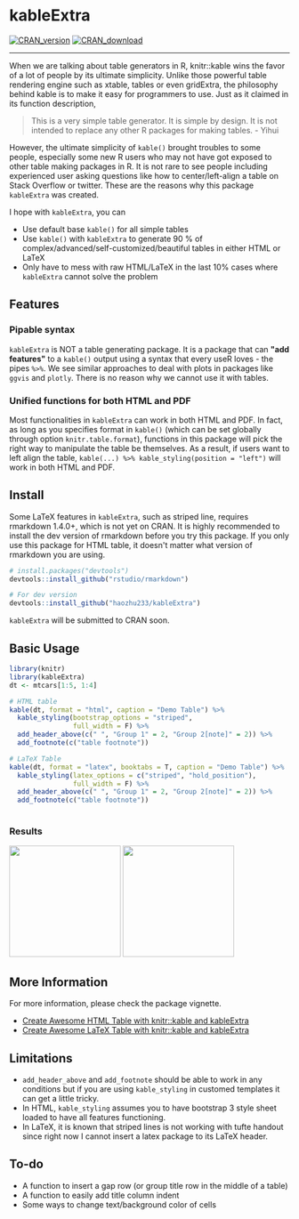 # kableExtra
[![CRAN_version](http://www.r-pkg.org/badges/version/kableExtra)](http://cran.r-project.org/package=kableExtra)
[![CRAN_download](http://cranlogs.r-pkg.org/badges/kableExtra)](http://cran.r-project.org/package=kableExtra)

***
When we are talking about table generators in R, knitr::kable wins the favor of a lot of people by its ultimate simplicity. Unlike those powerful table rendering engine such as xtable, tables or even gridExtra, the philosophy behind kable is to make it easy for programmers to use. Just as it claimed in its function description, 

> This is a very simple table generator. It is simple by design. It is not intended to replace any other R packages for making tables. - Yihui

However, the ultimate simplicity of `kable()` brought troubles to some people, especially some new R users who may not have got exposed to other table making packages in R. It is not rare to see people including experienced user asking questions like how to center/left-align a table on Stack Overflow or twitter. These are the reasons why this package `kableExtra` was created. 

I hope with `kableExtra`, you can

- Use default base `kable()` for all simple tables
- Use `kable()` with `kableExtra` to generate 90 % of complex/advanced/self-customized/beautiful tables in either HTML or LaTeX
- Only have to mess with raw HTML/LaTeX in the last 10% cases where `kableExtra` cannot solve the problem

## Features
### Pipable syntax
`kableExtra` is NOT a table generating package. It is a package that can **"add features"** to a `kable()` output using a syntax that every useR loves - the pipes `%>%`. We see similar approaches to deal with plots in packages like `ggvis` and `plotly`. There is no reason why we cannot use it with tables. 

### Unified functions for both HTML and PDF
Most functionalities in `kableExtra` can work in both HTML and PDF. In fact, as long as you specifies format in `kable()` (which can be set globally through option `knitr.table.format`), functions in this package will pick the right way to manipulate the table be themselves. As a result, if users want to left align the table, `kable(...) %>% kable_styling(position = "left")` will work in both HTML and PDF. 

## Install
Some LaTeX features in `kableExtra`, such as striped line, requires rmarkdown 1.4.0+, which is not yet on CRAN. It is highly recommended to install the dev version of rmarkdown before you try this package. If you only use this package for HTML table, it doesn't matter what version of rmarkdown you are using.
```r
# install.packages("devtools")
devtools::install_github("rstudio/rmarkdown")

# For dev version
devtools::install_github("haozhu233/kableExtra")
```
`kableExtra` will be submitted to CRAN soon. 

## Basic Usage
```r
library(knitr)
library(kableExtra)
dt <- mtcars[1:5, 1:4]

# HTML table
kable(dt, format = "html", caption = "Demo Table") %>%
  kable_styling(bootstrap_options = "striped", 
                full_width = F) %>%
  add_header_above(c(" ", "Group 1" = 2, "Group 2[note]" = 2)) %>%
  add_footnote(c("table footnote"))

# LaTeX Table
kable(dt, format = "latex", booktabs = T, caption = "Demo Table") %>%
  kable_styling(latex_options = c("striped", "hold_position"), 
                full_width = F) %>%
  add_header_above(c(" ", "Group 1" = 2, "Group 2[note]" = 2)) %>%
  add_footnote(c("table footnote"))
  
```
### Results
<img src="http://i.imgur.com/kHFBF3Hm.png" style="height: 200px;"/>
<img src="http://i.imgur.com/q46hzORm.png" style="height: 200px;"/>

## More Information
For more information, please check the package vignette.

- [Create Awesome HTML Table with knitr::kable and kableExtra](http://haozhu233.github.io/kableExtra/awesome_table_in_html.html)
- [Create Awesome LaTeX Table with knitr::kable and kableExtra](http://haozhu233.github.io/kableExtra/awesome_table_in_pdf.pdf)

## Limitations
- `add_header_above` and `add_footnote` should be able to work in any conditions but if you are using `kable_styling` in customed templates it can get a little tricky. 
- In HTML, `kable_styling` assumes you to have bootstrap 3 style sheet loaded to have all features functioning. 
- In LaTeX, it is known that striped lines is not working with tufte handout since right now I cannot insert a latex package to its LaTeX header. 

## To-do
- A function to insert a gap row (or group title row in the middle of a table)
- A function to easily add title column indent
- Some ways to change text/background color of cells
